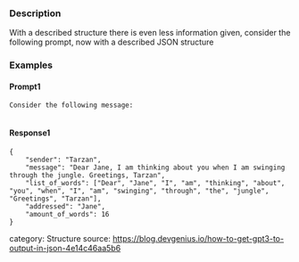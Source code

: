 ### Description
With a described structure there is even less information given, consider the following prompt, now with a described JSON structure

### Examples

#### Prompt1
```
Consider the following message:


```

#### Response1
```
{
    "sender": "Tarzan",
    "message": "Dear Jane, I am thinking about you when I am swinging through the jungle. Greetings, Tarzan",
    "list_of_words": ["Dear", "Jane", "I", "am", "thinking", "about", "you", "when", "I", "am", "swinging", "through", "the", "jungle", "Greetings", "Tarzan"],
    "addressed": "Jane",
    "amount_of_words": 16
}

```



category: Structure
source: https://blog.devgenius.io/how-to-get-gpt3-to-output-in-json-4e14c46aa5b6
